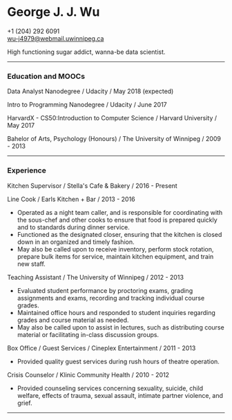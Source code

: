 # George J. J. Wu
+1 (204) 292 6091  
wu-j4979@webmail.uwinnipeg.ca

High functioning sugar addict, wanna-be data scientist.
___
### Education and MOOCs
Data Analyst Nanodegree / Udacity / May 2018 (expected)

Intro to Programming Nanodegree / Udacity / June 2017

HarvardX - CS50:Introduction to Computer Science / Harvard University / May 2017

Bahelor of Arts, Psychology (Honours) / The University of Winnipeg / 2009 - 2013
___
### Experience
Kitchen Supervisor / Stella's Cafe & Bakery / 2016 - Present

Line Cook / Earls Kitchen + Bar / 2013 - 2016
* Operated as a night team caller, and is responsible for coordinating with the sous-chef and other cooks to ensure that food is prepared quickly and to standards during dinner service. 
* Functioned as the designated closer, ensuring that the kitchen is closed down in an organized and timely fashion. 
* May also be called upon to receive inventory, perform stock rotation, prepare bulk items for service, maintain kitchen equipment, and train new staff.

Teaching Assistant / The University of Winnipeg / 2012 - 2013
* Evaluated student performance by proctoring exams, grading assignments and exams, recording and tracking individual course grades.
* Maintained office hours and responded to student inquiries regarding grades and course material as needed.
* May also be called upon to assist in lectures, such as distributing course material or facilitating in-class discussion groups.

Box Office / Guest Services / Cineplex Entertainment / 2011 - 2013
* Provided quality guest services during rush hours of theatre operation.

Crisis Counselor / Klinic Community Health / 2010 - 2012
* Provided counseling services concerning sexuality, suicide, child welfare, effects of trauma, sexual assault, intimate partner violence, and grief.
___
